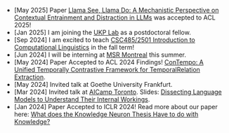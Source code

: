 - [May 2025] Paper [Llama See, Llama Do: A Mechanistic Perspective on Contextual Entrainment and Distraction in LLMs](https://arxiv.org/abs/2505.09338) was accepted to ACL 2025!
- [Jan 2025] I am joining the <a class="underline decoration-dashed underline-offset-4 hover:text-skin-accent" href="https://www.informatik.tu-darmstadt.de/ukp/ukp_home/index.en.jsp">UKP Lab</a> as a postdoctoral fellow.
- [Sep 2024] I am excited to teach [CSC485/2501 Introduction to Computational Linguistics](/teaching/csc485-f24) in the fall term!
- [Jun 2024] I will be interning at [MSR Montreal](https://www.microsoft.com/en-us/research/lab/microsoft-research-montreal/) this summer.
- [May 2024] Paper Accepted to ACL 2024 Findings! [ConTempo: A Unified Temporally Contrastive Framework for TemporalRelation Extraction](/publications/acl2024).
- [May 2024] Invited talk at Goethe University Frankfurt.
- [Mar 2024] Invited talk at [AICamp Toronto](https://www.aicamp.ai/event/eventdetails/W2024030714). Slides: [Dissecting Language Models to Understand Their Internal Workings](/research/slides/2024_aicamp_dissect_lm.pdf).
- [Jan 2024] Paper Accepted to ICLR 2024! Read more about our paper here: [What does the Knowledge Neuron Thesis Have to do with Knowledge?](/publications/iclr2024)